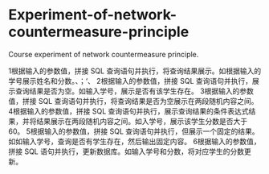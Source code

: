 # Experiment-of-network-countermeasure-principle
Course experiment of network countermeasure principle.

1根据输入的参数值，拼接 SQL 查询语句并执行，将查询结果展示。如根据输入的学号展示姓名和分数。、；‘、
2根据输入的参数值，拼接 SQL 查询语句并执行，展示查询结果是否为空。如输入学号，展示是否有该学生存在。
3根据输入的参数值，拼接 SQL 查询语句并执行，将查询结果是否为空展示在两段随机内容之间。
4根据输入的参数值，拼接 SQL 查询语句并执行，展示查询结果的条件表达式结果，并将结果展示在两段随机内容之间。如入学号，展示该学生分数是否大于 60。
5根据输入的参数值，拼接 SQL 查询语句并执行，但展示一个固定的结果。如如输入学号，查询是否有学生存在，然后输出固定内容。
6根据输入的参数值，拼接 SQL 语句并执行，更新数据库。如输入学号和分数，将对应学生的分数更新。
